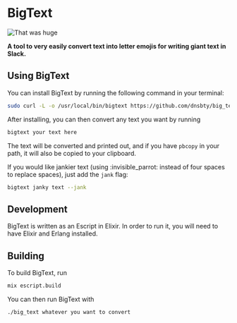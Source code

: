 # BigText

![That was huge](https://media.giphy.com/media/drUQaRAxnTL4Q/giphy.gif)

**A tool to very easily convert text into letter emojis for writing giant text
in Slack.**

## Using BigText

You can install BigText by running the following command in your terminal:
```bash
sudo curl -L -o /usr/local/bin/bigtext https://github.com/dnsbty/big_text/releases/download/latest/big_text ; sudo chmod +x /usr/local/bin/bigtext
```

After installing, you can then convert any text you want by running
```bash
bigtext your text here
```
The text will be converted and printed out, and if you have `pbcopy` in your path, it will also be copied to your clipboard.

If you would like jankier text (using :invisible_parrot: instead of four spaces to replace spaces), just add the `jank` flag:
```bash
bigtext janky text --jank
```

## Development

BigText is written as an Escript in Elixir. In order to run it, you will need to have Elixir and Erlang installed.

## Building

To build BigText, run
```bash
mix escript.build
```

You can then run BigText with
```bash
./big_text whatever you want to convert
```
